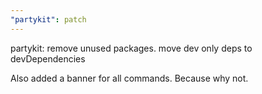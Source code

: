```yaml
---
"partykit": patch
---
```


partykit: remove unused packages. move dev only deps to devDependencies

Also added a banner for all commands. Because why not.
